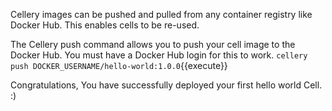 Cellery images can be pushed and pulled from any container registry like Docker Hub. This enables cells to be re-used.

The Cellery push command allows you to push your cell image to the Docker Hub. You must have a Docker Hub login for this to work. 
`cellery push DOCKER_USERNAME/hello-world:1.0.0`{{execute}}

Congratulations, You have successfully deployed your first hello world Cell.  :)